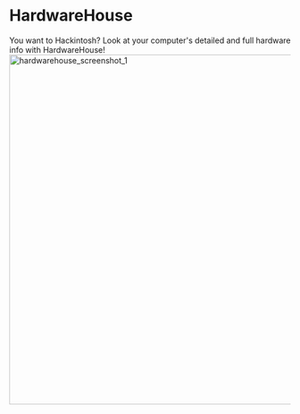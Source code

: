 # HardwareHouse
You want to Hackintosh? Look at your computer's detailed and full hardware info with HardwareHouse!
<img width="696" height="626" alt="hardwarehouse_screenshot_1" src="https://github.com/user-attachments/assets/1f3ad156-c65b-4339-8127-799e000c2d42" />
